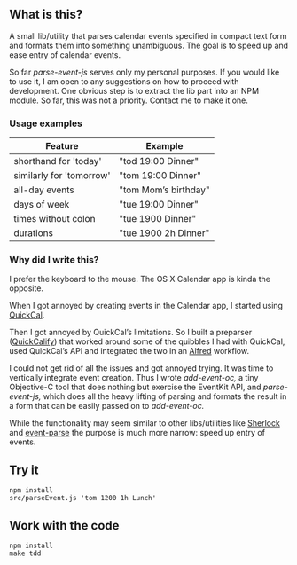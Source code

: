
## What is this?

A small lib/utility that parses calendar events specified in compact text form and formats them into something unambiguous. The goal is to speed up and ease entry of calendar events.

So far _parse-event-js_ serves only my personal purposes. If you would like to use it, I am open to any suggestions on how to proceed with development. One obvious step is to extract the lib part into an NPM module. So far, this was not a priority. Contact me to make it one.


### Usage examples

Feature                  | Example
-------------------------|----------------------
shorthand for 'today'    | "tod 19:00 Dinner"
similarly for 'tomorrow' | "tom 19:00 Dinner"
all-day events           | "tom Mom’s birthday"
days of week             | "tue 19:00 Dinner"
times without colon      | "tue 1900 Dinner"
durations                | "tue 1900 2h Dinner"


### Why did I write this?

I prefer the keyboard to the mouse. The OS X Calendar app is kinda the opposite. 

When I got annoyed by creating events in the Calendar app, I started using [QuickCal](http://quickcalapp.com/). 

Then I got annoyed by QuickCal’s limitations. So I built a preparser ([QuickCalify](https://github.com/alexbepple/quickcalify)) that worked around some of the quibbles I had with QuickCal, used QuickCal’s API and integrated the two in an [Alfred](http://www.alfredapp.com/) workflow. 

I could not get rid of all the issues and got annoyed trying. It was time to vertically integrate event creation. Thus I wrote _add-event-oc,_ a tiny Objective-C tool that does nothing but exercise the EventKit API, and _parse-event-js,_ which does all the heavy lifting of parsing and formats the result in a form that can be easily passed on to _add-event-oc._

While the functionality may seem similar to other libs/utilities like [Sherlock](https://github.com/Tabule/Sherlock) and [event-parse](https://github.com/ryhan/event-parse) the purpose is much more narrow: speed up entry of events.


## Try it

    npm install
    src/parseEvent.js 'tom 1200 1h Lunch'


## Work with the code

    npm install
    make tdd


